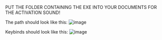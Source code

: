 PUT THE FOLDER CONTAINING THE EXE INTO YOUR DOCUMENTS FOR THE ACTIVATION SOUND!

The path should look like this:
![image](https://github.com/user-attachments/assets/fe6f03dd-e5a5-4238-9ceb-21bb03581758)


Keybinds should look like this:
![image](https://github.com/user-attachments/assets/1251c4b0-da92-4a85-a464-33b6add1bba8)

